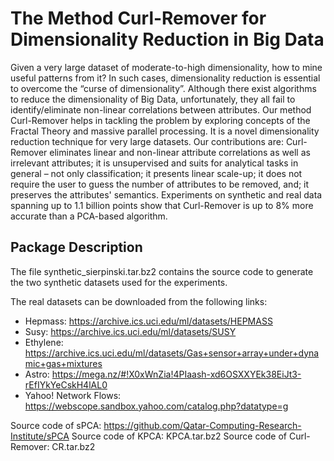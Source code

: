 # The Method Curl-Remover for Dimensionality Reduction in Big Data

Given a very large dataset of moderate-to-high dimensionality, how to mine useful patterns from it? In such cases, dimensionality reduction is essential to overcome the “curse of dimensionality”. Although there exist algorithms to reduce the dimensionality of Big Data, unfortunately, they all fail to identify/eliminate non-linear correlations between attributes. Our method Curl-Remover helps in tackling the problem by exploring concepts of the Fractal Theory and massive parallel processing. It is a novel dimensionality reduction technique for very large datasets. Our contributions are: Curl-Remover eliminates linear and non-linear attribute correlations as well as irrelevant attributes; it is unsupervised and suits for analytical tasks in general – not only classification; it presents linear scale-up; it does not require the user to guess the number of attributes to be removed, and; it preserves the attributes' semantics. Experiments on synthetic and real data spanning up to 1.1 billion points show that Curl-Remover is up to 8% more accurate than a PCA-based algorithm.

## Package Description

The file synthetic\_sierpinski.tar.bz2 contains the source code to generate the two synthetic datasets used for the experiments.

The real datasets can be downloaded from the following links:
 - Hepmass: https://archive.ics.uci.edu/ml/datasets/HEPMASS
 - Susy: https://archive.ics.uci.edu/ml/datasets/SUSY
 - Ethylene: https://archive.ics.uci.edu/ml/datasets/Gas+sensor+array+under+dynamic+gas+mixtures
 - Astro: https://mega.nz/#!X0xWnZia!4PIaash-xd6OSXXYEk38EiJt3-rEfIYkYeCskH4lAL0
 - Yahoo! Network Flows: https://webscope.sandbox.yahoo.com/catalog.php?datatype=g

Source code of sPCA: https://github.com/Qatar-Computing-Research-Institute/sPCA
Source code of KPCA: KPCA.tar.bz2
Source code of Curl-Remover: CR.tar.bz2